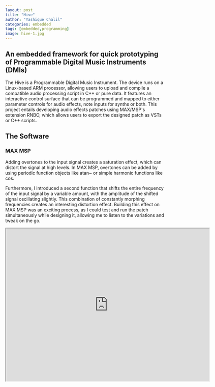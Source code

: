 ```yaml
---
layout: post
title: "Hive"
author: "Yashique Chalil"
categories: embedded
tags: [embedded,programming]
image: hive-1.jpg
---
```


## An embedded framework for quick prototyping of Programmable Digital Music Instruments (DMIs)

The Hive is a Programmable Digital Music Instrument. The device runs on a Linux-based ARM processor, allowing users to upload and compile a compatible audio processing script in C++ or pure data. It features an interactive control surface that can be programmed and mapped to either parameter controls for audio effects, note inputs for synths or both. This project entails developing audio effects patches using MAX/MSP's extension RNBO, which allows users to export the designed patch as VSTs or C++ scripts.

## The Software

### MAX MSP

Adding overtones to the input signal creates a saturation effect, which can distort the signal at high levels. In MAX MSP, overtones can be added by using periodic function objects like atan~ or simple harmonic functions like cos.

Furthermore, I introduced a second function that shifts the entire frequency of the input signal by a variable amount, with the amplitude of the shifted signal oscillating slightly. This combination of constantly morphing frequencies creates an interesting distortion effect. Building this effect on MAX MSP was an exciting process, as I could test and run the patch simultaneously while designing it, allowing me to listen to the variations and tweak on the go.

<iframe src="https://drive.google.com/file/d/1EOjEYW5pZQf8TS5lg04YJ3eKIKxTJTem/preview" width="640" height="480" allow="autoplay">
	
</iframe>